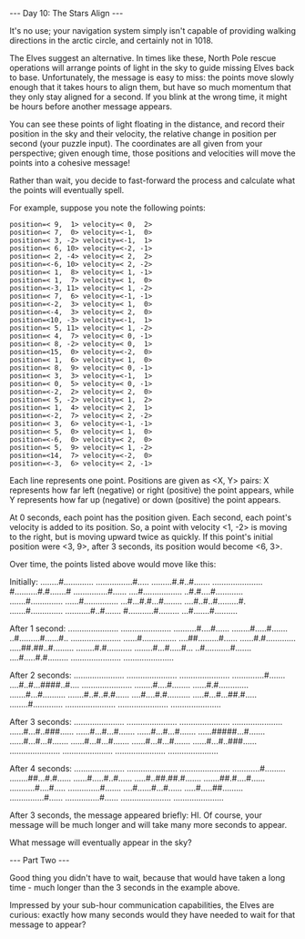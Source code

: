 --- Day 10: The Stars Align ---

It's no use; your navigation system simply isn't capable of providing walking directions in the arctic circle, and certainly not in 1018.

The Elves suggest an alternative. In times like these, North Pole rescue operations will arrange points of light in the sky to guide missing Elves back to base. Unfortunately, the message is easy to miss: the points move slowly enough that it takes hours to align them, but have so much momentum that they only stay aligned for a second. If you blink at the wrong time, it might be hours before another message appears.

You can see these points of light floating in the distance, and record their position in the sky and their velocity, the relative change in position per second (your puzzle input). The coordinates are all given from your perspective; given enough time, those positions and velocities will move the points into a cohesive message!

Rather than wait, you decide to fast-forward the process and calculate what the points will eventually spell.

For example, suppose you note the following points:

    position=< 9,  1> velocity=< 0,  2>
    position=< 7,  0> velocity=<-1,  0>
    position=< 3, -2> velocity=<-1,  1>
    position=< 6, 10> velocity=<-2, -1>
    position=< 2, -4> velocity=< 2,  2>
    position=<-6, 10> velocity=< 2, -2>
    position=< 1,  8> velocity=< 1, -1>
    position=< 1,  7> velocity=< 1,  0>
    position=<-3, 11> velocity=< 1, -2>
    position=< 7,  6> velocity=<-1, -1>
    position=<-2,  3> velocity=< 1,  0>
    position=<-4,  3> velocity=< 2,  0>
    position=<10, -3> velocity=<-1,  1>
    position=< 5, 11> velocity=< 1, -2>
    position=< 4,  7> velocity=< 0, -1>
    position=< 8, -2> velocity=< 0,  1>
    position=<15,  0> velocity=<-2,  0>
    position=< 1,  6> velocity=< 1,  0>
    position=< 8,  9> velocity=< 0, -1>
    position=< 3,  3> velocity=<-1,  1>
    position=< 0,  5> velocity=< 0, -1>
    position=<-2,  2> velocity=< 2,  0>
    position=< 5, -2> velocity=< 1,  2>
    position=< 1,  4> velocity=< 2,  1>
    position=<-2,  7> velocity=< 2, -2>
    position=< 3,  6> velocity=<-1, -1>
    position=< 5,  0> velocity=< 1,  0>
    position=<-6,  0> velocity=< 2,  0>
    position=< 5,  9> velocity=< 1, -2>
    position=<14,  7> velocity=<-2,  0>
    position=<-3,  6> velocity=< 2, -1>

Each line represents one point. Positions are given as <X, Y> pairs: X represents how far left (negative) or right (positive) the point appears, while Y represents how far up (negative) or down (positive) the point appears.

At 0 seconds, each point has the position given. Each second, each point's velocity is added to its position. So, a point with velocity <1, -2> is moving to the right, but is moving upward twice as quickly. If this point's initial position were <3, 9>, after 3 seconds, its position would become <6, 3>.

Over time, the points listed above would move like this:

Initially:
    ........#.............
    ................#.....
    .........#.#..#.......
    ......................
    #..........#.#.......#
    ...............#......
    ....#.................
    ..#.#....#............
    .......#..............
    ......#...............
    ...#...#.#...#........
    ....#..#..#.........#.
    .......#..............
    ...........#..#.......
    #...........#.........
    ...#.......#..........

After 1 second:
    ......................
    ......................
    ..........#....#......
    ........#.....#.......
    ..#.........#......#..
    ......................
    ......#...............
    ....##.........#......
    ......#.#.............
    .....##.##..#.........
    ........#.#...........
    ........#...#.....#...
    ..#...........#.......
    ....#.....#.#.........
    ......................
    ......................

After 2 seconds:
    ......................
    ......................
    ......................
    ..............#.......
    ....#..#...####..#....
    ......................
    ........#....#........
    ......#.#.............
    .......#...#..........
    .......#..#..#.#......
    ....#....#.#..........
    .....#...#...##.#.....
    ........#.............
    ......................
    ......................
    ......................

After 3 seconds:
    ......................
    ......................
    ......................
    ......................
    ......#...#..###......
    ......#...#...#.......
    ......#...#...#.......
    ......#####...#.......
    ......#...#...#.......
    ......#...#...#.......
    ......#...#...#.......
    ......#...#..###......
    ......................
    ......................
    ......................
    ......................

After 4 seconds:
    ......................
    ......................
    ......................
    ............#.........
    ........##...#.#......
    ......#.....#..#......
    .....#..##.##.#.......
    .......##.#....#......
    ...........#....#.....
    ..............#.......
    ....#......#...#......
    .....#.....##.........
    ...............#......
    ...............#......
    ......................
    ......................

After 3 seconds, the message appeared briefly: HI. Of course, your message will be much longer and will take many more seconds to appear.

What message will eventually appear in the sky?

--- Part Two ---

Good thing you didn't have to wait, because that would have taken a long time - much longer than the 3 seconds in the example above.

Impressed by your sub-hour communication capabilities, the Elves are curious: exactly how many seconds would they have needed to wait for that message to appear?
